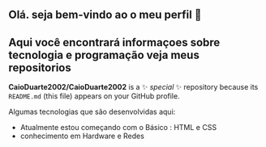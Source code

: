 ## Olá. seja bem-vindo ao o meu perfil  👋
## Aqui você encontrará informaçoes sobre tecnologia e programação veja meus repositorios


**CaioDuarte2002/CaioDuarte2002** is a ✨ _special_ ✨ repository because its `README.md` (this file) appears on your GitHub profile.

Algumas tecnologias que são desenvolvidas aqui:

- Atualmente estou começando com o Básico : HTML e CSS
- conhecimento em Hardware e Redes 

